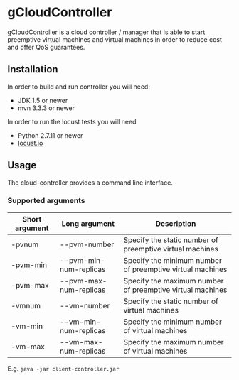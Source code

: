 # gCloudController
gCloudController is a cloud controller / manager that is able to start preemptive virtual machines and virtual machines in order to reduce cost and offer QoS guarantees.

## Installation
In order to build and run controller you will need:
* JDK 1.5 or newer
* mvn 3.3.3 or newer

In order to run the locust tests you will need
* Python 2.7.11 or newer
* [locust.io](http://locust.io)

## Usage
The cloud-controller provides a command line interface.

### Supported arguments
|Short argument | Long argument | Description |
|---------------|---------------|-------------|
|-pvnum   |--pvm-number           |Specify the static number of preemptive virtual machines|
|-pvm-min |--pvm-min-num-replicas |Specify the minimum number of preemptive virtual machines|
|-pvm-max |--pvm-max-num-replicas |Specify the maximum number of preemptive virtual machines|
|-vmnum   |--vm-number            |Specify the static number of virtual machines|
|-vm-min  |--vm-min-num-replicas  |Specify the minimum number of virtual machines|
|-vm-max  |--vm-max-num-replicas  |Specify the maximum number of virtual machines|

E.g. `java -jar client-controller.jar`
